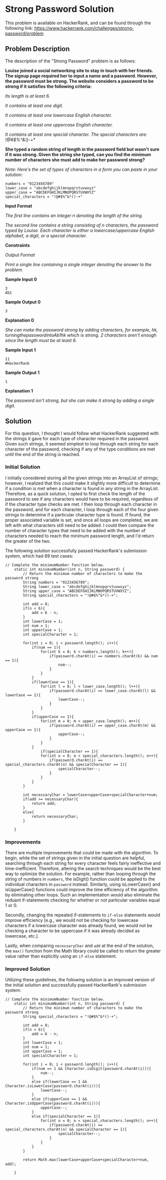 # Strong Password Solution

This problem is available on HackerRank, and can be found through the following link: https://www.hackerrank.com/challenges/strong-password/problem

## Problem Description

The description of the "Strong Password" problem is as follows:

**Louise joined a social networking site to stay in touch with her friends. The signup page required her to input a name and a password. However, the password must be strong. The website considers a password to be strong if it satisfies the following criteria:**

*Its length is at least 6.*

*It contains at least one digit.*

*It contains at least one lowercase English character.*

*It contains at least one uppercase English character.*

*It contains at least one special character. The special characters are: !@#$%^&*()-+*

**She typed a random string of length in the password field but wasn't sure if it was strong. Given the string she typed, can you find the minimum number of characters she must add to make her password strong?**

*Note: Here's the set of types of characters in a form you can paste in your solution:*

```
numbers = "0123456789"
lower_case = "abcdefghijklmnopqrstuvwxyz"
upper_case = "ABCDEFGHIJKLMNOPQRSTUVWXYZ"
special_characters = "!@#$%^&*()-+"
```

**Input Format**

*The first line contains an integer n denoting the length of the string.*

*The second line contains a string consisting of n characters, the password typed by Louise. Each character is either a lowercase/uppercase English alphabet, a digit, or a special character.*

**Constraints**

*Output Format*

*Print a single line containing a single integer denoting the answer to the problem.*

**Sample Input 0**

```
3
Ab1
```

**Sample Output 0**

```
3
```

**Explanation 0**

*She can make the password strong by adding  characters, for example, $hk, turning the password into Ab1$hk which is strong. 2 characters aren't enough since the length must be at least 6.*

**Sample Input 1**

```
11
#HackerRank
```

**Sample Output 1**

```
1
```

**Explanation 1**

*The password isn't strong, but she can make it strong by adding a single digit.*

## Solution

For this question, I thought I would follow what HackerRank suggested with the strings it gave for each type of character required in the password. Given such strings, it seemed simplest to loop through each string for each character of the password, checking if any of the type conditions are met until the end of the string is reached.

### Initial Solution

I initially considered storing all the given strings into an ArrayList of strings; however, I realized that this could make it slightly more difficult to determine if a condition is met when a character is found in any string in the ArrayList. Therefore, as a quick solution, I opted to first check the length of the password to see if any characters would have to be required, regardless of if the character type checks are met. I then loop through each character in the password, and for each character, I loop through each of the four given strings to determine if a particular character type is found. If found, the proper associated variable is set, and once all loops are completed, we are left with what characters still need to be added. I could then compare the number of character types that need to be added with the number of characters needed to reach the minimum password length, and I'd return the greater of the two.

The following solution successfully passed HackerRank's submission system, which had 89 test cases:

```
// Complete the minimumNumber function below.
    static int minimumNumber(int n, String password) {
        // Return the minimum number of characters to make the password strong
        String numbers = "0123456789";
        String lower_case = "abcdefghijklmnopqrstuvwxyz";
        String upper_case = "ABCDEFGHIJKLMNOPQRSTUVWXYZ";
        String special_characters = "!@#$%^&*()-+";

        int add = 0;
        if(n < 6){
            add = 6 - n;
        }
        int lowerCase = 1;
        int num = 1;
        int upperCase = 1;
        int specialCharacter = 1;

        for(int i = 0; i < password.length(); i++){
            if(num == 1){
                for(int k = 0; k < numbers.length(); k++){
                    if(password.charAt(i) == numbers.charAt(k) && num == 1){
                        num--;
                    }
                }
            }
            if(lowerCase == 1){
                for(int l = 0; l < lower_case.length(); l++){
                    if(password.charAt(i) == lower_case.charAt(l) && lowerCase == 1){
                        lowerCase--;
                    }
                }
            }
            if(upperCase == 1){
                for(int m = 0; m < upper_case.length(); m++){
                    if(password.charAt(i) == upper_case.charAt(m) && upperCase == 1){
                        upperCase--;
                    }
                }
            }
                if(specialCharacter == 1){
                for(int o = 0; o < special_characters.length(); o++){
                    if(password.charAt(i) == special_characters.charAt(o) && specialCharacter == 1){
                        specialCharacter--;
                    }
                }
            }
        }
        
        int necessaryChar = lowerCase+upperCase+specialCharacter+num;
        if(add >= necessaryChar){
            return add;
        }
        else{
            return necessaryChar;
        }

    }
```

### Improvements

There are multiple improvements that could be made with the algorithm. To begin, while the set of strings given in the initial question are helpful, searching through each string for every character feels fairly ineffective and time-inefficient. Therefore, altering the search techniques would be the best way to optimize the solution. For example, rather than looping through the string of numbers in ```numbers```, the isDigit() function could be applied to the individual characters in ```password``` instead. Similarly, using isLowerCase() and isUpperCase() functions could improve the time efficiency of the algorithm by eliminating other loops. Such an implementation would also eliminate the reduant if-statements checking for whether or not particular variables equal 1 or 0.

Secondly, changing the repeated if-statements to ```if-else``` statements would improve efficiency [e.g., we would not be checking for lowercase characters if a lowercase character was already found, we would not be checking a character to be uppercase if it was already decided as lowercase, etc.].

Lastly, when comparing ```necessaryChar``` and ```add``` at the end of the solution, the ```max()``` function from the Math library could be called to return the greater value rather than explicitly using an ```if-else``` statement.

### Improved Solution

Utilizing these guidelines, the following solution is an improved version of the initial solution and successfully passed HackerRank's submission system:

```
// Complete the minimumNumber function below.
    static int minimumNumber(int n, String password) {
        // Return the minimum number of characters to make the password strong
        String special_characters = "!@#$%^&*()-+";

        int add = 0;
        if(n < 6){
            add = 6 - n;
        }
        int lowerCase = 1;
        int num = 1;
        int upperCase = 1;
        int specialCharacter = 1;

        for(int i = 0; i < password.length(); i++){
            if(num == 1 && Character.isDigit(password.charAt(i))){
                num--;
            }
            else if(lowerCase == 1 && Character.isLowerCase(password.charAt(i))){
                lowerCase--;
            }
            else if(upperCase == 1 && Character.isUpperCase(password.charAt(i))){
                upperCase--;
            }
            else if(specialCharacter == 1){
                for(int o = 0; o < special_characters.length(); o++){
                    if(password.charAt(i) == special_characters.charAt(o) && specialCharacter == 1){
                        specialCharacter--;
                    }
                }
            }
        }
        
        return Math.max(lowerCase+upperCase+specialCharacter+num, add);

    }
```
